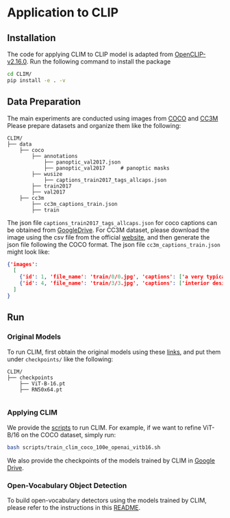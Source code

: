 # Application to CLIP

## Installation
The code for applying CLIM to CLIP model is adapted from [OpenCLIP-v2.16.0](https://github.com/mlfoundations/open_clip/tree/v2.16.0). Run the
following command to install the package

```bash
cd CLIM/
pip install -e . -v
```

## Data Preparation
The main experiments are conducted using images from [COCO](https://cocodataset.org/#home) and 
[CC3M](https://ai.google.com/research/ConceptualCaptions/download)
Please prepare datasets and organize them like the following:

```text
CLIM/
├── data
    ├── coco
        ├── annotations
            ├── panoptic_val2017.json
            ├── panoptic_val2017     # panoptic masks
        ├── wusize
            ├── captions_train2017_tags_allcaps.json
        ├── train2017
        ├── val2017
    ├── cc3m
        ├── cc3m_captions_train.json
        ├── train
```
The json file `captions_train2017_tags_allcaps.json` for coco captions can be obtained from 
[GoogleDrive](https://drive.google.com/drive/folders/1O6rt6WN2ePPg6j-wVgF89T7ql2HiuRIG?usp=sharing).
For CC3M dataset, please download the image using the csv file from the official 
[website](https://ai.google.com/research/ConceptualCaptions/download), and then generate the json file
following the COCO format. The json file `cc3m_captions_train.json` might look like:

```json lines
{'images': 
  [
    {'id': 1, 'file_name': 'train/0/0.jpg', 'captions': ['a very typical bus station']},
    {'id': 4, 'file_name': 'train/3/3.jpg', 'captions': ['interior design of modern living room with fireplace in a new house']},
  ]
}
```

## Run
### Original Models 
To run CLIM, first obtain the original models using these 
[links](https://github.com/openai/CLIP/blob/a1d071733d7111c9c014f024669f959182114e33/clip/clip.py#L30), 
and put them under 
`checkpoints/` like the following:

```text
CLIM/
├── checkpoints
    ├── ViT-B-16.pt
    ├── RN50x64.pt
    
```

### Applying CLIM
We provide the [scripts](scripts) to run CLIM. For example, if we want to refine ViT-B/16 on the COCO dataset, simply run:
```bash
bash scripts/train_clim_coco_100e_openai_vitb16.sh
```
We also provide the checkpoints of the models trained by CLIM in
[Google Drive](https://drive.google.com/drive/folders/1v91n5SSXSOtgo2SlEESj_Gquwh9KMj3J?usp=sharing).

### Open-Vocabulary Object Detection

To build open-vocabulary detectors using the models trained by CLIM, 
please refer to the instructions in this [README](ovdet/configs/clip_based/README.md).
